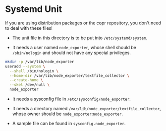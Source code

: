 # Systemd Unit

If you are using distribution packages or the copr repository, you don't need to deal with these files!

- The unit file in this directory is to be put into `/etc/systemd/system`.

- It needs a user named `node_exporter`, whose shell should be `/sbin/nologin` and should not have any special privileges.

```bash
mkdir -p /var/lib/node_exporter
useradd --system \
  --shell /bin/nologin \
  --home-dir /var/lib/node_exporter/textfile_collector \
  --create-home \
  --skel /dev/null \
  node_exporter
```

- It needs a sysconfig file in `/etc/sysconfig/node_exporter`.

- It needs a directory named `/var/lib/node_exporter/textfile_collector`, whose owner should be `node_exporter`:`node_exporter`.

- A sample file can be found in `sysconfig.node_exporter`.
